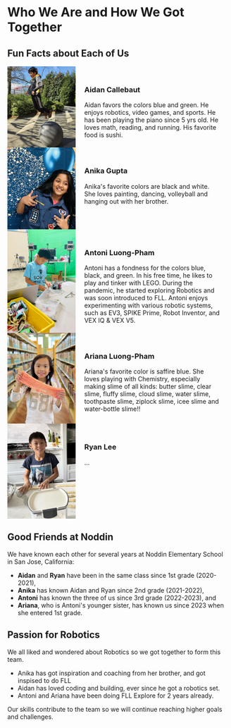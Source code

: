 <!-- markdownlint-disable MD033 -->

# Who We Are and How We Got Together

## Fun Facts about Each of Us

<div style="display: flex; flex-direction: column;">

  <div style="display: flex; align-items: stretch;">
    <div style="flex: 1; display: flex;">
      <img src="Media/Images/Individual-Profiles/Aidan/1.jpg" alt="Aidan" style="width: 100%; object-fit: cover;"/>
    </div>
    <div style="flex: 2; padding: 20px;">
      <h3>Aidan Callebaut</h3>
      Aidan favors the colors blue and green. He enjoys robotics, video games, and sports. He has been playing the piano since 5 yrs old. He loves math, reading, and running. His favorite food is sushi.
    </div>
  </div>

  <div style="display: flex; align-items: stretch;">
    <div style="flex: 1; display: flex;">
      <img src="Media/Images/Individual-Profiles/Anika/1.jpg" alt="Anika" style="width: 100%; object-fit: cover;"/>
    </div>
    <div style="flex: 2; padding: 20px;">
      <h3>Anika Gupta</h3>
      Anika's favorite colors are black and white. She loves painting, dancing, volleyball and hanging out with her brother.
    </div>
  </div>

  <div style="display: flex; align-items: stretch;">
    <div style="flex: 1; display: flex;">
      <img src="Media/Images/Individual-Profiles/Antoni/1.jpg" alt="Antoni" style="width: 100%; object-fit: cover;"/>
    </div>
    <div style="flex: 2; padding: 20px;">
      <h3>Antoni Luong-Pham</h3>
      Antoni has a fondness for the colors blue, black, and green. In his free time, he likes to play and tinker with LEGO. During the pandemic, he started exploring Robotics and was soon introduced to FLL. Antoni enjoys experimenting with various robotic systems, such as EV3, SPIKE Prime, Robot Inventor, and VEX IQ & VEX V5.
    </div>
  </div>

  <div style="display: flex; align-items: stretch;">
    <div style="flex: 1; display: flex;">
      <img src="Media/Images/Individual-Profiles/Ariana/1.jpg" alt="Ariana" style="width: 100%; object-fit: cover;"/>
    </div>
    <div style="flex: 2; padding: 20px;">
      <h3>Ariana Luong-Pham</h3>
      Ariana's favorite color is saffire blue. She loves playing with Chemistry, especially making slime of all kinds: butter slime, clear slime, fluffy slime, cloud slime, water slime, toothpaste slime, ziplock slime, icee slime and water-bottle slime!!
    </div>
  </div>

  <div style="display: flex; align-items: stretch;">
    <div style="flex: 1; display: flex;">
      <img src="Media/Images/Individual-Profiles/Ryan/1.jpg" alt="Ryan" style="width: 100%; object-fit: cover;"/>
    </div>
    <div style="flex: 2; padding: 20px;">
      <h3>Ryan Lee</h3>
      ...
    </div>
  </div>

</div>

## Good Friends at Noddin

We have known each other for several years at Noddin Elementary School in San Jose, California:

- __Aidan__ and __Ryan__ have been in the same class since 1st grade (2020-2021),
- __Anika__ has known Aidan and Ryan since 2nd grade (2021-2022),
- __Antoni__ has known the three of us since 3rd grade (2022-2023), and
- __Ariana__, who is Antoni's younger sister, has known us since 2023 when she entered 1st grade.

## Passion for Robotics

We all liked and wondered about Robotics so we got together to form this team.

- Anika has got inspiration and coaching from her brother, and got inspised to do FLL
- Aidan has loved coding and building, ever since he got a robotics set.
- Antoni and Ariana have been doing FLL Explore for 2 years already.

Our skills contribute to the team so we will continue reaching higher goals and challenges.
